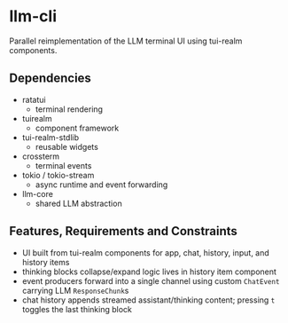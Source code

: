 # llm-cli
Parallel reimplementation of the LLM terminal UI using tui-realm components.

## Dependencies
- ratatui
  - terminal rendering
- tuirealm
  - component framework
- tui-realm-stdlib
  - reusable widgets
- crossterm
  - terminal events
- tokio / tokio-stream
  - async runtime and event forwarding
- llm-core
  - shared LLM abstraction

## Features, Requirements and Constraints
- UI built from tui-realm components for app, chat, history, input, and history items
- thinking blocks collapse/expand logic lives in history item component
- event producers forward into a single channel using custom `ChatEvent` carrying LLM `ResponseChunk`s
- chat history appends streamed assistant/thinking content; pressing `t` toggles the last thinking block

